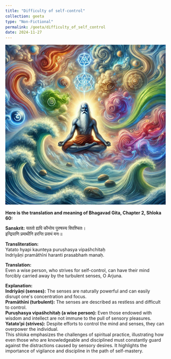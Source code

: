 ```yaml
---
title: "Difficulty of self-control"
collection: geeta
type: "Non-Fictional"
permalink: /geeta/difficulty_of_self_control
date: 2024-11-27
---
```


[<img src="../images/shlok_2_60.webp" width="1000" height="500"/>](../images/shlok_2_60.webp)

**Here is the translation and meaning of Bhagavad Gita, Chapter 2, Shloka 60:**

**Sanskrit:**
यततो ह्यपि कौन्तेय पुरुषस्य विपश्चितः।    
इन्द्रियाणि प्रमाथीनि हरन्ति प्रसभं मनः॥    

**Transliteration:**     
Yatato hyapi kaunteya puruṣhasya vipaśhchitaḥ      
Indriyāṇi pramāthīni haranti prasabhaṁ manaḥ.     

**Translation:**       
Even a wise person, who strives for self-control, can have their mind forcibly carried away by the turbulent senses, O Arjuna.

**Explanation:**           
**Indriyāṇi (senses):** The senses are naturally powerful and can easily disrupt one's concentration and focus.      
**Pramāthīni (turbulent):** The senses are described as restless and difficult to control.       
**Puruṣhasya vipaśhchitaḥ (a wise person):** Even those endowed with wisdom and intellect are not immune to the pull of sensory pleasures.     
**Yatato’pi (strives):** Despite efforts to control the mind and senses, they can overpower the individual.        
This shloka emphasizes the challenges of spiritual practice, illustrating how even those who are knowledgeable and disciplined must constantly guard against the distractions caused by sensory desires. It highlights the importance of vigilance and discipline in the path of self-mastery.
